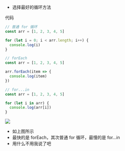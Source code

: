 - 选择最好的循环方法

代码

```js
// 普通 for 循环
const arr = [1, 2, 3, 4, 5]

for (let i = 0; i < arr.length; i++) {
  console.log(i)
}

// forEach
const arr = [1, 2, 3, 4, 5]

arr.forEach(item => {
  console.log(item)
})

// for...in
const arr = [1, 2, 3, 4, 5]

for (let i in arr) {
  console.log(arr[i])
}

```

![](https://dd-ss.oss-cn-guangzhou.aliyuncs.com/20210124210824.png)

- 如上图所示
- 最快的是 forEach，其次普通 for 循环，最慢的是 for...in
- 用什么不用我说了吧
